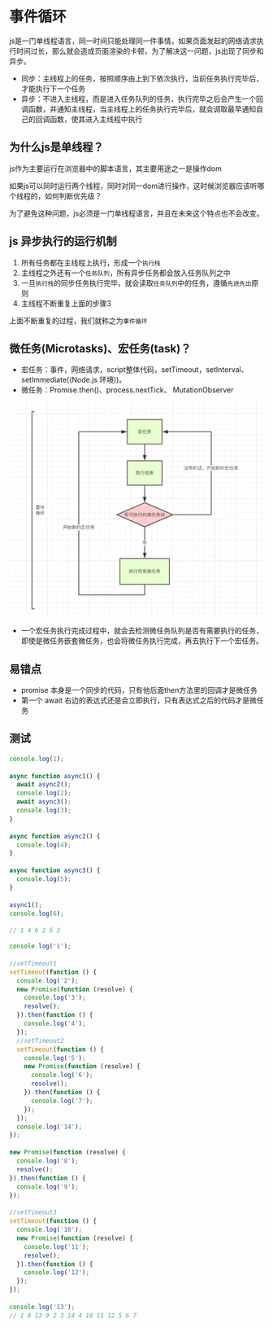 # 事件循环

js是一门单线程语言，同一时间只能处理同一件事情，如果页面发起的网络请求执行时间过长，那么就会造成页面渲染的卡顿，为了解决这一问题，js出现了同步和异步。

- 同步：主线程上的任务，按照顺序由上到下依次执行，当前任务执行完毕后，才能执行下一个任务
- 异步：不进入主线程，而是进入任务队列的任务，执行完毕之后会产生一个回调函数，并通知主线程，当主线程上的任务执行完毕后，就会调取最早通知自己的回调函数，使其进入主线程中执行

## 为什么js是单线程？

js作为主要运行在浏览器中的脚本语言，其主要用途之一是操作dom

如果js可以同时运行两个线程，同时对同一dom进行操作，这时候浏览器应该听哪个线程的，如何判断优先级？

为了避免这种问题，js必须是一门单线程语言，并且在未来这个特点也不会改变。

## js 异步执行的运行机制

1. 所有任务都在主线程上执行，形成一个`执行栈`
2. 主线程之外还有一个`任务队列`，所有异步任务都会放入任务队列之中
3. 一旦`执行栈`的同步任务执行完毕，就会读取`任务队列`中的任务，遵循`先进先出`原则
4. 主线程不断重复上面的步骤3

上面不断重复的过程，我们就称之为`事件循环`

## 微任务(Microtasks)、宏任务(task)？

- 宏任务：事件，网络请求，script整体代码，setTimeout，setInterval、setImmediate((Node.js 环境))。
- 微任务：Promise.then()、process.nextTick、 MutationObserver

![](../../public/images/2.png)

- 一个宏任务执行完成过程中，就会去检测微任务队列是否有需要执行的任务，即使是微任务嵌套微任务，也会将微任务执行完成，再去执行下一个宏任务。

## 易错点

- promise 本身是一个同步的代码，只有他后面then方法里的回调才是微任务
- 第一个 await 右边的表达式还是会立即执行，只有表达式之后的代码才是微任务

## 测试

```js
console.log(1);

async function async1() {
  await async2();
  console.log(2);
  await async3();
  console.log(3);
}

async function async2() {
  console.log(4);
}

async function async3() {
  console.log(5);
}

async1();
console.log(6);

// 1 4 6 2 5 3
```

```js
console.log('1');

//setTimeout1
setTimeout(function () {
  console.log('2');
  new Promise(function (resolve) {
    console.log('3');
    resolve();
  }).then(function () {
    console.log('4');
  });
  //setTimeout2
  setTimeout(function () {
    console.log('5');
    new Promise(function (resolve) {
      console.log('6');
      resolve();
    }).then(function () {
      console.log('7');
    });
  });
  console.log('14');
});

new Promise(function (resolve) {
  console.log('8');
  resolve();
}).then(function () {
  console.log('9');
});

//setTimeout3
setTimeout(function () {
  console.log('10');
  new Promise(function (resolve) {
    console.log('11');
    resolve();
  }).then(function () {
    console.log('12');
  });
});

console.log('13');
// 1 8 13 9 2 3 14 4 10 11 12 5 6 7
```
